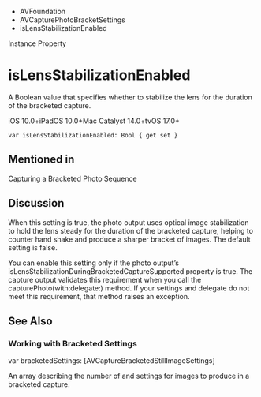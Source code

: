 

- AVFoundation
- AVCapturePhotoBracketSettings
-  isLensStabilizationEnabled 

Instance Property

# isLensStabilizationEnabled

A Boolean value that specifies whether to stabilize the lens for the duration of the bracketed capture.

iOS 10.0+iPadOS 10.0+Mac Catalyst 14.0+tvOS 17.0+

``` source
var isLensStabilizationEnabled: Bool { get set }
```

## Mentioned in 

Capturing a Bracketed Photo Sequence

## Discussion

When this setting is true, the photo output uses optical image stabilization to hold the lens steady for the duration of the bracketed capture, helping to counter hand shake and produce a sharper bracket of images. The default setting is false.

You can enable this setting only if the photo output’s isLensStabilizationDuringBracketedCaptureSupported property is true. The capture output validates this requirement when you call the capturePhoto(with:delegate:) method. If your settings and delegate do not meet this requirement, that method raises an exception.

## See Also

### Working with Bracketed Settings

var bracketedSettings: [AVCaptureBracketedStillImageSettings]

An array describing the number of and settings for images to produce in a bracketed capture.

